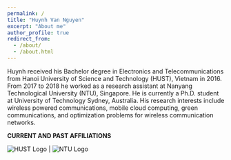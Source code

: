 ```yaml
---
permalink: /
title: "Huynh Van Nguyen"
excerpt: "About me"
author_profile: true
redirect_from:
  - /about/
  - /about.html
---
```

Huynh received his Bachelor degree in Electronics and Telecommunications from Hanoi University of Science and Technology (HUST), Vietnam in 2016. From 2017 to 2018 he worked as a research assistant at Nanyang Technological University (NTU), Singapore. He is currently a Ph.D. student at University of Technology Sydney, Australia. His research interests include wireless powered communications, mobile cloud computing, green communications, and optimization problems for wireless communication networks.


**CURRENT AND PAST AFFILIATIONS**


![HUST Logo](/images/Logo_Hust.png=100x147) | ![NTU Logo](/images/NTU_Logo.png=100x37) 
